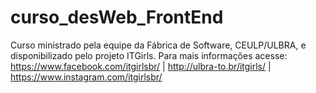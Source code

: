 # curso_desWeb_FrontEnd
Curso ministrado pela equipe da Fábrica de Software, CEULP/ULBRA, e disponibilizado pelo projeto ITGirls. Para mais informações acesse: https://www.facebook.com/itgirlsbr/ | http://ulbra-to.br/itgirls/ | https://www.instagram.com/itgirlsbr/
